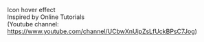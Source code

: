 Icon hover effect\
Inspired by Online Tutorials\
(Youtube channel: https://www.youtube.com/channel/UCbwXnUipZsLfUckBPsC7Jog)
